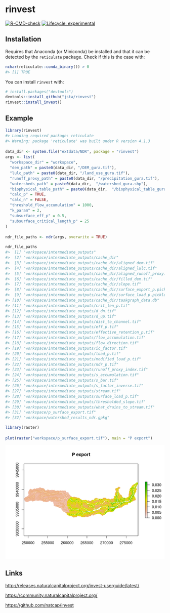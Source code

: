 
<!-- README.md is generated from README.Rmd. Please edit that file -->

# rinvest

<!-- badges: start -->

[![R-CMD-check](https://github.com/jsta/rinvest/workflows/R-CMD-check/badge.svg)](https://github.com/jsta/rinvest/actions)
[![Lifecycle:
experimental](https://img.shields.io/badge/lifecycle-experimental-orange.svg)](https://www.tidyverse.org/lifecycle/#experimental)
<!-- badges: end -->

## Installation

Requires that Anaconda (or Miniconda) be installed and that it can be
detected by the `reticulate` package. Check if this is the case with:

``` r
nchar(reticulate::conda_binary()) > 0
#> [1] TRUE
```

You can install `rinvest` with:

``` r
# install.packages("devtools")
devtools::install_github("jsta/rinvest")
rinvest::install_invest()
```

## Example

``` r
library(rinvest)
#> Loading required package: reticulate
#> Warning: package 'reticulate' was built under R version 4.1.3

data_dir <- system.file("extdata/NDR", package = "rinvest")
args <- list(
  "workspace_dir" = "workspace",
  "dem_path" = paste0(data_dir, "/DEM_gura.tif"),
  "lulc_path" = paste0(data_dir, "/land_use_gura.tif"),
  "runoff_proxy_path" = paste0(data_dir, "/precipitation_gura.tif"),
  "watersheds_path" = paste0(data_dir,  "/watershed_gura.shp"),
  "biophysical_table_path" = paste0(data_dir,  "/biophysical_table_gura.csv"),
  "calc_p" = TRUE,
  "calc_n" = FALSE,
  "threshold_flow_accumulation" = 1000,
  "k_param" = 2,
  "subsurface_eff_p" = 0.5,
  "subsurface_critical_length_p" = 25
)

ndr_file_paths <- ndr(args, overwrite = TRUE)
```

``` r
ndr_file_paths
#>  [1] "workspace/intermediate_outputs"                                   
#>  [2] "workspace/intermediate_outputs/cache_dir"                         
#>  [3] "workspace/intermediate_outputs/cache_dir/aligned_dem.tif"         
#>  [4] "workspace/intermediate_outputs/cache_dir/aligned_lulc.tif"        
#>  [5] "workspace/intermediate_outputs/cache_dir/aligned_runoff_proxy.tif"
#>  [6] "workspace/intermediate_outputs/cache_dir/filled_dem.tif"          
#>  [7] "workspace/intermediate_outputs/cache_dir/slope.tif"               
#>  [8] "workspace/intermediate_outputs/cache_dir/surface_export_p.pickle" 
#>  [9] "workspace/intermediate_outputs/cache_dir/surface_load_p.pickle"   
#> [10] "workspace/intermediate_outputs/cache_dir/taskgraph_data.db"       
#> [11] "workspace/intermediate_outputs/crit_len_p.tif"                    
#> [12] "workspace/intermediate_outputs/d_dn.tif"                          
#> [13] "workspace/intermediate_outputs/d_up.tif"                          
#> [14] "workspace/intermediate_outputs/dist_to_channel.tif"               
#> [15] "workspace/intermediate_outputs/eff_p.tif"                         
#> [16] "workspace/intermediate_outputs/effective_retention_p.tif"         
#> [17] "workspace/intermediate_outputs/flow_accumulation.tif"             
#> [18] "workspace/intermediate_outputs/flow_direction.tif"                
#> [19] "workspace/intermediate_outputs/ic_factor.tif"                     
#> [20] "workspace/intermediate_outputs/load_p.tif"                        
#> [21] "workspace/intermediate_outputs/modified_load_p.tif"               
#> [22] "workspace/intermediate_outputs/ndr_p.tif"                         
#> [23] "workspace/intermediate_outputs/runoff_proxy_index.tif"            
#> [24] "workspace/intermediate_outputs/s_accumulation.tif"                
#> [25] "workspace/intermediate_outputs/s_bar.tif"                         
#> [26] "workspace/intermediate_outputs/s_factor_inverse.tif"              
#> [27] "workspace/intermediate_outputs/stream.tif"                        
#> [28] "workspace/intermediate_outputs/surface_load_p.tif"                
#> [29] "workspace/intermediate_outputs/thresholded_slope.tif"             
#> [30] "workspace/intermediate_outputs/what_drains_to_stream.tif"         
#> [31] "workspace/p_surface_export.tif"                                   
#> [32] "workspace/watershed_results_ndr.gpkg"
```

``` r
library(raster)

plot(raster("workspace/p_surface_export.tif"), main = "P export")
```

![](man/figures/README-unnamed-chunk-4-1.png)

## Links

<http://releases.naturalcapitalproject.org/invest-userguide/latest/>

<https://community.naturalcapitalproject.org/>

<https://github.com/natcap/invest>
